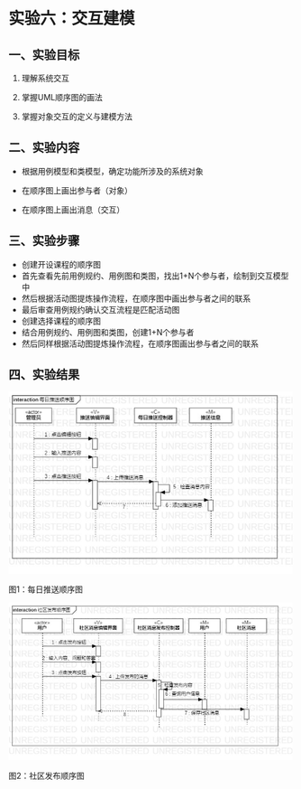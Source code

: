 # 实验六：交互建模

## 一、实验目标

1. 理解系统交互

2. 掌握UML顺序图的画法

3. 掌握对象交互的定义与建模方法

## 二、实验内容

- 根据用例模型和类模型，确定功能所涉及的系统对象

- 在顺序图上画出参与者（对象）

- 在顺序图上画出消息（交互）

## 三、实验步骤

- 创建开设课程的顺序图
- 首先查看先前用例规约、用例图和类图，找出1+N个参与者，绘制到交互模型中
- 然后根据活动图提炼操作流程，在顺序图中画出参与者之间的联系
- 最后审查用例规约确认交互流程是匹配活动图
- 创建选择课程的顺序图
- 结合用例规约、用例图和类图，创建1+N个参与者
- 然后同样根据活动图提炼操作流程，在顺序图画出参与者之间的联系

## 四、实验结果


![每日推送顺序图](./SequenceDiagram1.jpg)

图1：每日推送顺序图


![社区发布顺序图](./SequenceDiagram2.jpg)

图2：社区发布顺序图
